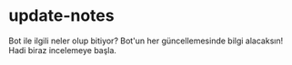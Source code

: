 # update-notes
Bot ile ilgili neler olup bitiyor? Bot'un her güncellemesinde bilgi alacaksın! Hadi biraz incelemeye başla.
